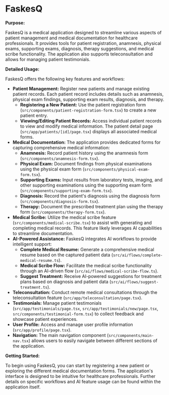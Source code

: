 # FaskesQ

**Purpose:**

FaskesQ is a medical application designed to streamline various aspects of patient management and medical documentation for healthcare professionals. It provides tools for patient registration, anamnesis, physical exams, supporting exams, diagnosis, therapy suggestions, and medical scribe functionality. The application also supports teleconsultation and allows for managing patient testimonials.

**Detailed Usage:**

FaskesQ offers the following key features and workflows:

* **Patient Management:** Register new patients and manage existing patient records. Each patient record includes details such as anamnesis, physical exam findings, supporting exam results, diagnosis, and therapy.
    * **Registering a New Patient:** Use the patient registration form (`src/components/patient-registration-form.tsx`) to create a new patient entry.
    * **Viewing/Editing Patient Records:** Access individual patient records to view and modify medical information. The patient detail page (`src/app/patients/[id]/page.tsx`) displays all associated medical forms.
* **Medical Documentation:** The application provides dedicated forms for capturing comprehensive medical information:
    * **Anamnesis:** Record patient history using the anamnesis form (`src/components/anamnesis-form.tsx`).
    * **Physical Exam:** Document findings from physical examinations using the physical exam form (`src/components/physical-exam-form.tsx`).
    * **Supporting Exams:** Input results from laboratory tests, imaging, and other supporting examinations using the supporting exam form (`src/components/supporting-exam-form.tsx`).
    * **Diagnosis:** Record the patient's diagnosis using the diagnosis form (`src/components/diagnosis-form.tsx`).
    * **Therapy:** Document the prescribed treatment plan using the therapy form (`src/components/therapy-form.tsx`).
* **Medical Scribe:** Utilize the medical scribe feature (`src/components/medical-scribe.tsx`) to assist with generating and completing medical records. This feature likely leverages AI capabilities to streamline documentation.
* **AI-Powered Assistance:** FaskesQ integrates AI workflows to provide intelligent support:
    * **Complete Medical Resume:** Generate a comprehensive medical resume based on the captured patient data (`src/ai/flows/complete-medical-resume.ts`).
    * **Medical Scribe Flow:** Facilitate the medical scribe functionality through an AI-driven flow (`src/ai/flows/medical-scribe-flow.ts`).
    * **Suggest Treatment:** Receive AI-powered suggestions for treatment plans based on diagnosis and patient data (`src/ai/flows/suggest-treatment.ts`).
* **Teleconsultation:** Conduct remote medical consultations through the teleconsultation feature (`src/app/teleconsultation/page.tsx`).
* **Testimonials:** Manage patient testimonials (`src/app/testimonials/page.tsx`, `src/app/testimonials/new/page.tsx`, `src/components/testimonial-form.tsx`) to collect feedback and showcase patient experiences.
* **User Profile:** Access and manage user profile information (`src/app/profile/page.tsx`).
* **Navigation:** The main navigation component (`src/components/main-nav.tsx`) allows users to easily navigate between different sections of the application.

**Getting Started:**

To begin using FaskesQ, you can start by registering a new patient or exploring the different medical documentation forms. The application's interface is designed to be intuitive for healthcare professionals. Further details on specific workflows and AI feature usage can be found within the application itself.